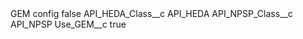 <?xml version="1.0" encoding="UTF-8"?>
<CustomMetadata xmlns="http://soap.sforce.com/2006/04/metadata" xmlns:xsi="http://www.w3.org/2001/XMLSchema-instance" xmlns:xsd="http://www.w3.org/2001/XMLSchema">
    <label>GEM config</label>
    <protected>false</protected>
    <values>
        <field>API_HEDA_Class__c</field>
        <value xsi:type="xsd:string">API_HEDA</value>
    </values>
    <values>
        <field>API_NPSP_Class__c</field>
        <value xsi:type="xsd:string">API_NPSP</value>
    </values>
    <values>
        <field>Use_GEM__c</field>
        <value xsi:type="xsd:boolean">true</value>
    </values>
</CustomMetadata>
